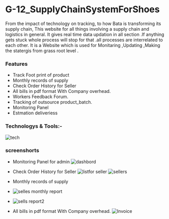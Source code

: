 # G-12_SupplyChainSystemForShoes

From the impact of technology on tracking, to how Bata is transforming its supply chain, This  website for all things involving a supply chain and logistics in general. It gives real time  data updation in all section .If anything gets stuck whole process will stop for that .all processes are interrelated to each other.  It is a Website which is used for Monitaring ,Updating ,Making the statergis from grass root level .

### Features
- Track Foot print of product 
- Monthly records of supply
- Check Order History for Seller
- All bills in pdf format With Company overhead.
- Workers Feedback Forum.
- Tracking of outsource product_batch.
- Monitoring Panel
- Estmation deliveriess

### Technologys & Tools:-
![tech](https://user-images.githubusercontent.com/50474388/120074995-1b0b2800-c0bd-11eb-82cc-ee33a7d3e6ad.png)

### screenshorts 
- Monitoring Panel for admin
![dashbord](https://user-images.githubusercontent.com/50474388/120075312-6114bb80-c0be-11eb-99a6-b868fea9694d.PNG)
 
- Check Order History for Seller
![listfor seller](https://user-images.githubusercontent.com/50474388/120075316-6245e880-c0be-11eb-8fd4-89da2847d8e6.PNG)
![sellers](https://user-images.githubusercontent.com/50474388/120075317-62de7f00-c0be-11eb-90b6-9250afa2abab.PNG)

- Monthly records of supply
- ![selles monthly report](https://user-images.githubusercontent.com/50474388/120075309-5f4af800-c0be-11eb-9ca5-87b51e8aba71.PNG)

 - ![sells report2](https://user-images.githubusercontent.com/50474388/120075311-607c2500-c0be-11eb-80f9-695da9c8b153.PNG)
- All bills in pdf format With Company overhead.
![Invoice](https://user-images.githubusercontent.com/50474388/120075313-61ad5200-c0be-11eb-8d32-71771794c629.PNG)
